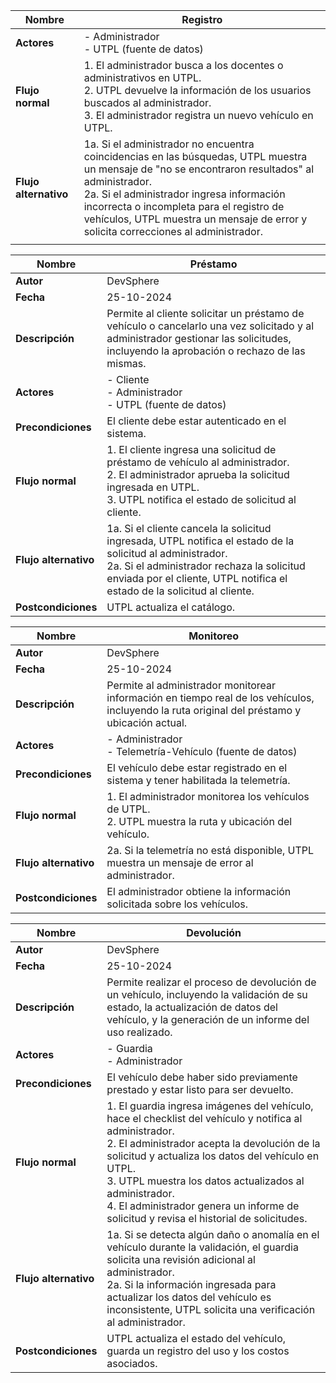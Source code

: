 | **Nombre**           | Registro                                         |
|-----------------------|-------------------------------------------------|
| **Actores**          | - Administrador<br>- UTPL (fuente de datos)      |
| **Flujo normal**     | 1. El administrador busca a los docentes o administrativos en UTPL.<br>2. UTPL devuelve la información de los usuarios buscados al administrador.<br>3. El administrador registra un nuevo vehículo en UTPL. |
| **Flujo alternativo**| 1a. Si el administrador no encuentra coincidencias en las búsquedas, UTPL muestra un mensaje de "no se encontraron resultados" al administrador.<br>2a. Si el administrador ingresa información incorrecta o incompleta para el registro de vehículos, UTPL muestra un mensaje de error y solicita correcciones al administrador. |
                                              |

| **Nombre**           | Préstamo                                         |
|-----------------------|-------------------------------------------------|
| **Autor**            | DevSphere                                        |
| **Fecha**            | 25-10-2024                                      |
| **Descripción**      | Permite al cliente solicitar un préstamo de vehículo o cancelarlo una vez solicitado y al administrador gestionar las solicitudes, incluyendo la aprobación o rechazo de las mismas. |
| **Actores**          | - Cliente<br>- Administrador<br>- UTPL (fuente de datos) |
| **Precondiciones**   | El cliente debe estar autenticado en el sistema. |
| **Flujo normal**     | 1. El cliente ingresa una solicitud de préstamo de vehículo al administrador.<br>2. El administrador aprueba la solicitud ingresada en UTPL.<br>3. UTPL notifica el estado de solicitud al cliente. |
| **Flujo alternativo**| 1a. Si el cliente cancela la solicitud ingresada, UTPL notifica el estado de la solicitud al administrador.<br>2a. Si el administrador rechaza la solicitud enviada por el cliente, UTPL notifica el estado de la solicitud al cliente. |
| **Postcondiciones**  | UTPL actualiza el catálogo.                     |

| **Nombre**           | Monitoreo                                        |
|-----------------------|-------------------------------------------------|
| **Autor**            | DevSphere                                        |
| **Fecha**            | 25-10-2024                                      |
| **Descripción**      | Permite al administrador monitorear información en tiempo real de los vehículos, incluyendo la ruta original del préstamo y ubicación actual. |
| **Actores**          | - Administrador<br>- Telemetría-Vehículo (fuente de datos) |
| **Precondiciones**   | El vehículo debe estar registrado en el sistema y tener habilitada la telemetría. |
| **Flujo normal**     | 1. El administrador monitorea los vehículos de UTPL.<br>2. UTPL muestra la ruta y ubicación del vehículo. |
| **Flujo alternativo**| 2a. Si la telemetría no está disponible, UTPL muestra un mensaje de error al administrador. |
| **Postcondiciones**  | El administrador obtiene la información solicitada sobre los vehículos. |

| **Nombre**           | Devolución                                       |
|-----------------------|-------------------------------------------------|
| **Autor**            | DevSphere                                        |
| **Fecha**            | 25-10-2024                                      |
| **Descripción**      | Permite realizar el proceso de devolución de un vehículo, incluyendo la validación de su estado, la actualización de datos del vehículo, y la generación de un informe del uso realizado. |
| **Actores**          | - Guardia<br>- Administrador                     |
| **Precondiciones**   | El vehículo debe haber sido previamente prestado y estar listo para ser devuelto. |
| **Flujo normal**     | 1. El guardia ingresa imágenes del vehículo, hace el checklist del vehículo y notifica al administrador.<br>2. El administrador acepta la devolución de la solicitud y actualiza los datos del vehículo en UTPL.<br>3. UTPL muestra los datos actualizados al administrador.<br>4. El administrador genera un informe de solicitud y revisa el historial de solicitudes. |
| **Flujo alternativo**| 1a. Si se detecta algún daño o anomalía en el vehículo durante la validación, el guardia solicita una revisión adicional al administrador.<br>2a. Si la información ingresada para actualizar los datos del vehículo es inconsistente, UTPL solicita una verificación al administrador. |
| **Postcondiciones**  | UTPL actualiza el estado del vehículo, guarda un registro del uso y los costos asociados. |
